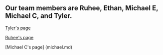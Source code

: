 ## Our team members are Ruhee, Ethan, Michael E, Michael C, and Tyler.


[Tyler's page](tyler.md)

[Ruhee's page](ruheeC.md)

[Michael C's page] (michael.md)

